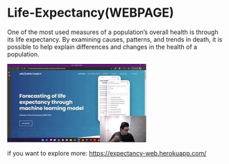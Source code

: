 # Life-Expectancy(WEBPAGE)
One of the most used measures of a population’s overall health is through its life expectancy.  By examining causes, patterns, and trends in death, it is possible to help explain differences and changes in the health of a population. 

[![Lets do it!](https://github.com/NEXTSLIM/Life-Expectancy-Web/blob/main/static/img/mq2.jpg)](https://www.youtube.com/watch?v=JZ9iH2VVPj8)


if you want to explore more: https://expectancy-web.herokuapp.com/
